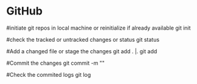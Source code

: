 # GitHub

#initiate git repos in local machine or reinitialize if already available
git init

#check the tracked or untracked changes or status
git status

#Add a changed file or stage the changes
git add . |. git add <fileName>

#Commit the changes
git commit -m "<message>"

#Check the commited logs
git log


